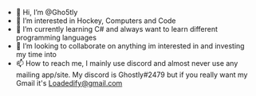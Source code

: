 - 👋 Hi, I’m @Gho5tly
- 👀 I’m interested in Hockey, Computers and Code
- 🌱 I’m currently learning C# and always want to learn different programming languages
- 💞️ I’m looking to collaborate on anything im interested in and investing my time into
- 📫 How to reach me, I mainly use discord and almost never use any mailing app/site. My discord is Ghostly#2479 but if you really want my Gmail it's Loadedify@gmail.com

<!---
Gho5tly/Gho5tly is a ✨ special ✨ repository because its `README.md` (this file) appears on your GitHub profile.
You can click the Preview link to take a look at your changes.
--->
